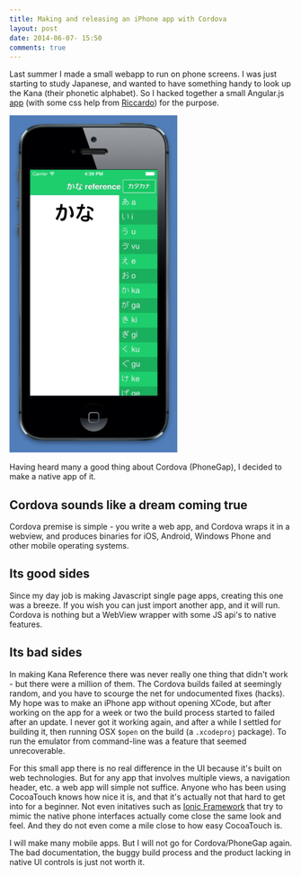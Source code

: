```yaml
---
title: Making and releasing an iPhone app with Cordova
layout: post
date: 2014-06-07- 15:50
comments: true
---
```

Last summer I made a small webapp to run on phone screens. I was just starting to study Japanese, and wanted to have something handy to look up the Kana (their phonetic alphabet). So I hacked together a small Angular.js [app](https://itunes.apple.com/se/app/kana-reference/id821507723?l=en&mt=8) (with some css help from [Riccardo](http://creativespooks.com)) for the purpose. 

![Kana Reference Screenshot](/images/kana-ref-screenshot.png)

Having heard many a good thing about Cordova (PhoneGap), I decided to make a native app of it.

## Cordova sounds like a dream coming true
Cordova premise is simple - you write a web app, and Cordova wraps it in a webview, and produces binaries for iOS, Android, Windows Phone and other mobile operating systems. 

## Its good sides

Since my day job is making Javascript single page apps, creating this one was a breeze. If you wish you can just import another app, and it will run. Cordova is nothing but a WebView wrapper with some JS api's to native features.

## Its bad sides
In making Kana Reference there was never really one thing that didn't work - but there were a million of them. The Cordova builds failed at seemingly random, and you have to scourge the net for undocumented fixes (hacks). My hope was to make an iPhone app without opening XCode, but after working on the app for a week or two the build process started to failed after an update. I never got it working again, and after a while I settled for building it, then running OSX `$open` on the build (a `.xcodeproj` package). To run the emulator from command-line was a feature that seemed unrecoverable.

For this small app there is no real difference in the UI because it's built on web technologies. But for any app that involves multiple views, a navigation header, etc. a web app will simple not suffice. Anyone who has been using CocoaTouch knows how nice it is, and that it's actually not that hard to get into for a beginner. Not even initatives such as <a href="http://ionicframework.com">Ionic Framework</a> that try to mimic the native phone interfaces actually come close the same look and feel. And they do not even come a mile close to how easy CocoaTouch is.

I will make many mobile apps. But I will not go for Cordova/PhoneGap again. The bad documentation, the buggy build process and the product lacking in native UI controls is just not worth it.
